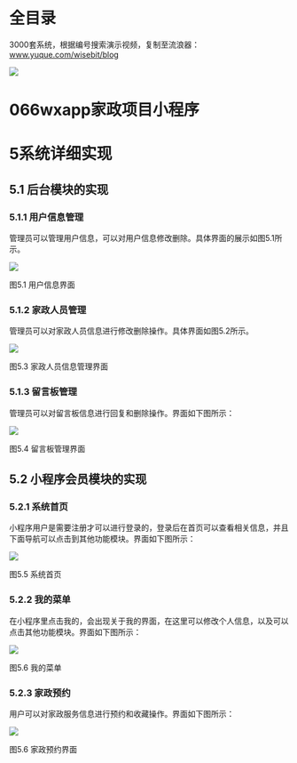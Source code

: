 # 全目录

3000套系统，根据编号搜索演示视频，复制至流浪器：www.yuque.com/wisebit/blog


![](https://bitwise.oss-cn-heyuan.aliyuncs.com/2024/11/06/qq_wechat.png)
# 066wxapp家政项目小程序
# 5系统详细实现
## 5.1 后台模块的实现
### 5.1.1 用户信息管理
管理员可以管理用户信息，可以对用户信息修改删除。具体界面的展示如图5.1所示。

![](/md/blog.008.png)

图5.1 用户信息界面
### 5.1.2 家政人员管理
管理员可以对家政人员信息进行修改删除操作。具体界面如图5.2所示。

![](/md/blog.009.png)

图5.3 家政人员信息管理界面
### 5.1.3 留言板管理
管理员可以对留言板信息进行回复和删除操作。界面如下图所示：

![](/md/blog.010.png)

图5.4 留言板管理界面
## 5.2 小程序会员模块的实现
### 5.2.1 系统首页
小程序用户是需要注册才可以进行登录的，登录后在首页可以查看相关信息，并且下面导航可以点击到其他功能模块。界面如下图所示：

![](/md/blog.011.png)

图5.5 系统首页
### 5.2.2 我的菜单
在小程序里点击我的，会出现关于我的界面，在这里可以修改个人信息，以及可以点击其他功能模块。界面如下图所示：

![](/md/blog.012.png)

图5.6 我的菜单
### 5.2.3 家政预约
用户可以对家政服务信息进行预约和收藏操作。界面如下图所示：

![](/md/blog.013.png)

图5.6 家政预约界面


















